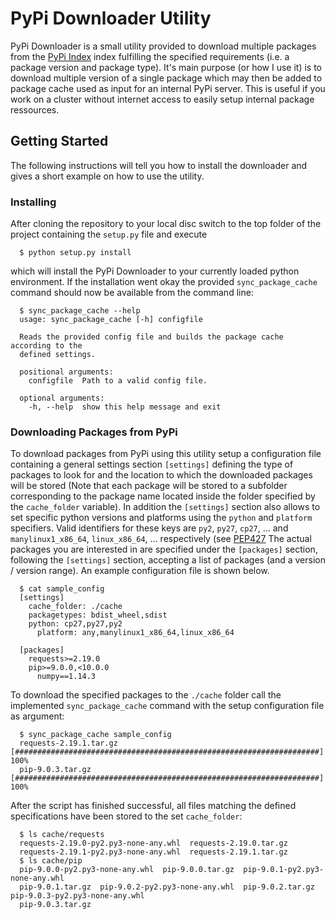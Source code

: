 # PyPi Downloader Utility


PyPi Downloader is a small utility provided to download multiple packages from
the [PyPi Index](https://pypi.org/) index fulfilling the specified requirements
(i.e. a package version and package type). It's main purpose (or how I use it)
is to download multiple version of a single package which may then be added to
package cache used as input for an internal PyPi server. This is useful if you
work on a cluster without internet access to easily setup internal package
ressources.

## Getting Started

The following instructions will tell you how to install the downloader and
gives a short example on how to use the utility.

### Installing

After cloning the repository to your local disc switch to the top folder
of the project containing the `setup.py` file and execute

```console
  $ python setup.py install
```

which will install the PyPi Downloader to your currently loaded python
environment. If the installation went okay the provided `sync_package_cache`
command should now be available from the command line:

```console
  $ sync_package_cache --help
  usage: sync_package_cache [-h] configfile

  Reads the provided config file and builds the package cache according to the
  defined settings.

  positional arguments:
    configfile  Path to a valid config file.

  optional arguments:
    -h, --help  show this help message and exit
```

### Downloading Packages from PyPi

To download packages from PyPi using this utility setup a configuration
file containing a general settings section `[settings]` defining the type
of packages to look for and the location to which the downloaded packages will
be stored (Note that each package will be stored to a subfolder corresponding
to the package name located inside the folder specified by the `cache_folder`
variable). In addition the `[settings]` section also allows to set specific
python versions and platforms using the `python` and `platform` specifiers.
Valid identifiers for these keys are `py2`, `py27`, `cp27`, ... and 
`manylinux1_x86_64`, `linux_x86_64`, ... respectively (see 
[PEP427](https://www.python.org/dev/peps/pep-0427) The actual packages you 
are interested in are specified under the `[packages]` section, following the
`[settings]` section, accepting a list of packages (and a version /
version range). An example configuration file is shown below.

```console
  $ cat sample_config
  [settings]
    cache_folder: ./cache
    packagetypes: bdist_wheel,sdist
    python: cp27,py27,py2
	  platform: any,manylinux1_x86_64,linux_x86_64

  [packages]
    requests>=2.19.0
    pip>=9.0.0,<10.0.0
	  numpy==1.14.3
```

To download the specified packages to the `./cache` folder call the implemented
`sync_package_cache` command with the setup configuration file as argument:

```console
  $ sync_package_cache sample_config
  requests-2.19.1.tar.gz      [####################################################################]  100%
  pip-9.0.3.tar.gz            [####################################################################]  100%
```

After the script has finished successful, all files matching the defined
specifications have been stored to the set `cache_folder`:

```console
  $ ls cache/requests
  requests-2.19.0-py2.py3-none-any.whl  requests-2.19.0.tar.gz
  requests-2.19.1-py2.py3-none-any.whl  requests-2.19.1.tar.gz
  $ ls cache/pip
  pip-9.0.0-py2.py3-none-any.whl  pip-9.0.0.tar.gz  pip-9.0.1-py2.py3-none-any.whl
  pip-9.0.1.tar.gz  pip-9.0.2-py2.py3-none-any.whl  pip-9.0.2.tar.gz  pip-9.0.3-py2.py3-none-any.whl
  pip-9.0.3.tar.gz
```
